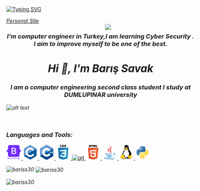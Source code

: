[![Typing SVG](https://readme-typing-svg.herokuapp.com?color=%2336BCF7&lines=Hi+%F0%9F%91%8B%2C+I'm+Barış+Savak)](https://git.io/typing-svg)
<p><em><a href="https://bariss30.github.io/my-site/">Personal Site</a></br>
<img align='right' src="http://www.orcunokan.com/img/back-end-developer-programlama-dil-secimi.jpg"  width="240">
<h3 align="center">I'm computer engineer in Turkey,I am learning Cyber Security . I aim to improve myself to be one of the best.</h3>
<h1 align="center">Hi 👋, I'm Barış Savak</h1>
<h3 align="center">I am a computer engineering second class student
I study at DUMLUPINAR university</h3>

![alt text](http://img.freepik.com/free-vector/hacker-operating-laptop-cartoon-icon-illustration-technology-icon-concept-isolated-flat-cartoon-style_138676-2387.jpg?w=400)
<p align="left"> <a href="https://twitter.com/" target="blank"><img src="https://img.shields.io/twitter/follow/?logo=twitter&style=for-the-badge" alt="" /></a> </p>




<h3 align="left">Languages and Tools:</h3>
<p align="left"> <a href="https://getbootstrap.com" target="_blank" rel="noreferrer"> <img src="https://raw.githubusercontent.com/devicons/devicon/master/icons/bootstrap/bootstrap-plain-wordmark.svg" alt="bootstrap" width="40" height="40"/> </a> <a href="https://www.cprogramming.com/" target="_blank" rel="noreferrer"> <img src="https://raw.githubusercontent.com/devicons/devicon/master/icons/c/c-original.svg" alt="c" width="40" height="40"/> </a> <a href="https://www.w3schools.com/cpp/" target="_blank" rel="noreferrer"> <img src="https://raw.githubusercontent.com/devicons/devicon/master/icons/cplusplus/cplusplus-original.svg" alt="cplusplus" width="40" height="40"/> </a> <a href="https://www.w3schools.com/css/" target="_blank" rel="noreferrer"> <img src="https://raw.githubusercontent.com/devicons/devicon/master/icons/css3/css3-original-wordmark.svg" alt="css3" width="40" height="40"/> </a> <a href="https://git-scm.com/" target="_blank" rel="noreferrer"> <img src="https://www.vectorlogo.zone/logos/git-scm/git-scm-icon.svg" alt="git" width="40" height="40"/> </a> <a href="https://www.w3.org/html/" target="_blank" rel="noreferrer"> <img src="https://raw.githubusercontent.com/devicons/devicon/master/icons/html5/html5-original-wordmark.svg" alt="html5" width="40" height="40"/> </a> <a href="https://www.java.com" target="_blank" rel="noreferrer"> <img src="https://raw.githubusercontent.com/devicons/devicon/master/icons/java/java-original.svg" alt="java" width="40" height="40"/> </a> <a href="https://www.linux.org/" target="_blank" rel="noreferrer"> <img src="https://raw.githubusercontent.com/devicons/devicon/master/icons/linux/linux-original.svg" alt="linux" width="40" height="40"/> </a> <a href="https://www.python.org" target="_blank" rel="noreferrer"> <img src="https://raw.githubusercontent.com/devicons/devicon/master/icons/python/python-original.svg" alt="python" width="40" height="40"/> </a> </p>

<p><img align="left" src="https://github-readme-stats.vercel.app/api/top-langs?username=bariss30&show_icons=true&locale=en&layout=compact" alt="bariss30" /></p>

<p>&nbsp;<img align="center" src="https://github-readme-stats.vercel.app/api?username=bariss30&show_icons=true&locale=en" alt="bariss30" /></p>

<p><img align="center" src="https://github-readme-streak-stats.herokuapp.com/?user=bariss30&" alt="bariss30" /></p>
